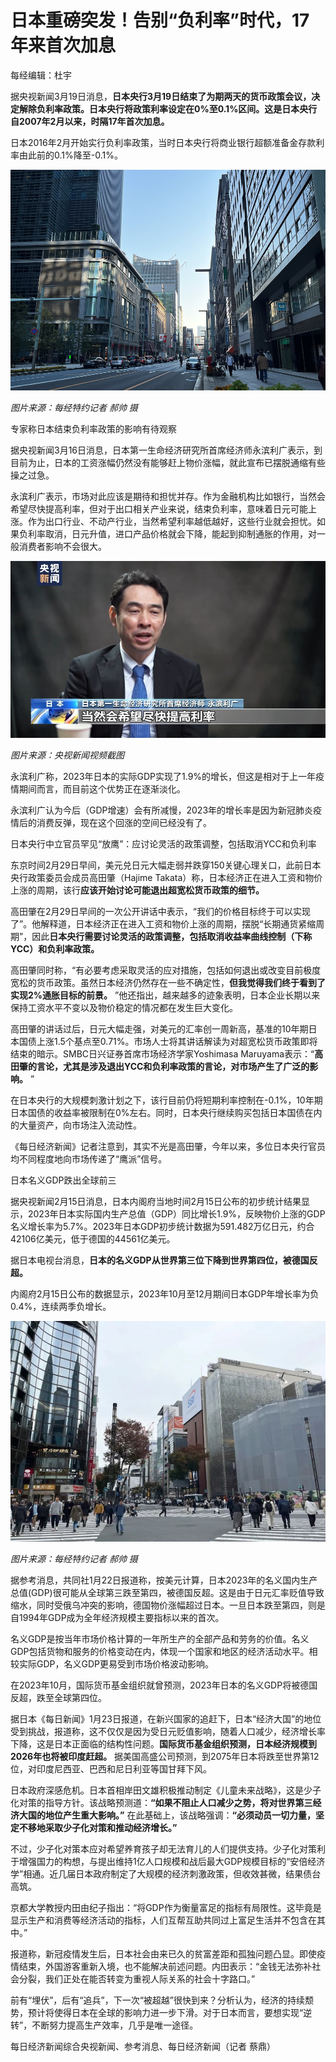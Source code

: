 # 日本重磅突发！告别“负利率”时代，17年来首次加息

每经编辑：杜宇

据央视新闻3月19日消息，**日本央行3月19日结束了为期两天的货币政策会议，决定解除负利率政策。日本央行将政策利率设定在0%至0.1%区间。这是日本央行自2007年2月以来，时隔17年首次加息。**

日本2016年2月开始实行负利率政策，当时日本央行将商业银行超额准备金存款利率由此前的0.1%降至-0.1%。

![3953bb807bf4ad7f172b3525ebbfb292.jpg](https://raw.githubusercontent.com/qqhsx/qqnews_image/main/2024/03/19/日本重磅突发！告别“负利率”时代，17年来首次加息/3953bb807bf4ad7f172b3525ebbfb292.jpg)

 _图片来源：每经特约记者 郝帅 摄_

专家称日本结束负利率政策的影响有待观察

据央视新闻3月16日消息，日本第一生命经济研究所首席经济师永滨利广表示，到目前为止，日本的工资涨幅仍然没有能够赶上物价涨幅，就此宣布已摆脱通缩有些操之过急。

永滨利广表示，市场对此应该是期待和担忧并存。作为金融机构比如银行，当然会希望尽快提高利率，但对于出口相关产业来说，结束负利率，意味着日元可能上涨。作为出口行业、不动产行业，当然希望利率越低越好，这些行业就会担忧。如果负利率取消，日元升值，进口产品价格就会下降，能起到抑制通胀的作用，对一般消费者影响不会很大。

![ebee1a431e27e6a9527223403f7f3eaf.jpg](https://raw.githubusercontent.com/qqhsx/qqnews_image/main/2024/03/19/日本重磅突发！告别“负利率”时代，17年来首次加息/ebee1a431e27e6a9527223403f7f3eaf.jpg)

_图片来源：央视新闻视频截图_

永滨利广称，2023年日本的实际GDP实现了1.9%的增长，但这是相对于上一年疫情期间而言，而目前这个优势正在逐渐淡化。

永滨利广认为今后（GDP增速）会有所减慢，2023年的增长率是因为新冠肺炎疫情后的消费反弹，现在这个回涨的空间已经没有了。

日本央行中立官员罕见“放鹰”：应讨论灵活的政策调整，包括取消YCC和负利率

东京时间2月29日早间，美元兑日元大幅走弱并跌穿150关键心理关口，此前日本央行政策委员会成员高田肇（Hajime
Takata）称，日本经济正在进入工资和物价上涨的周期，该行**应该开始讨论可能退出超宽松货币政策的细节。**

高田肇在2月29日早间的一次公开讲话中表示，“我们的价格目标终于可以实现了”。他解释道，日本经济正在进入工资和物价上涨的周期，摆脱“长期通货紧缩周期”，因此**日本央行需要讨论灵活的政策调整，包括取消收益率曲线控制（下称YCC）和负利率政策。**

高田肇同时称，“有必要考虑采取灵活的应对措施，包括如何退出或改变目前极度宽松的货币政策。虽然日本经济仍然存在一些不确定性，**但我觉得我们终于看到了实现2%通胀目标的前景。**
”他还指出，越来越多的迹象表明，日本企业长期以来保持工资水平不变以及物价稳定的情况都在发生巨大变化。

高田肇的讲话过后，日元大幅走强，对美元的汇率创一周新高，基准的10年期日本国债上涨1.5个基点至0.71%。市场人士将其讲话解读为对超宽松货币政策即将结束的暗示。SMBC日兴证券首席市场经济学家Yoshimasa
Maruyama表示：“**高田肇的言论，尤其是涉及退出YCC和负利率政策的言论，对市场产生了广泛的影响。** ”

在日本央行的大规模刺激计划之下，该行目前仍将短期利率控制在-0.1%，10年期日本国债的收益率被限制在0%左右。同时，日本央行继续购买包括日本国债在内的大量资产，向市场注入流动性。

《每日经济新闻》记者注意到，其实不光是高田肇，今年以来，多位日本央行官员均不同程度地向市场传递了“鹰派”信号。

日本名义GDP跌出全球前三

据央视新闻2月15日消息，日本内阁府当地时间2月15日公布的初步统计结果显示，2023年日本实际国内生产总值（GDP）同比增长1.9%，反映物价上涨的GDP名义增长率为5.7%。2023年日本GDP初步统计数据为591.482万亿日元，约合42106亿美元，低于德国的44561亿美元。

据日本电视台消息，**日本的名义GDP从世界第三位下降到世界第四位，被德国反超。**

内阁府2月15日公布的数据显示，2023年10月至12月期间日本GDP年增长率为负0.4%，连续两季负增长。

![ad0a80a07a9620e53372913f7e716542.jpg](https://raw.githubusercontent.com/qqhsx/qqnews_image/main/2024/03/19/日本重磅突发！告别“负利率”时代，17年来首次加息/ad0a80a07a9620e53372913f7e716542.jpg)

_图片来源：每经特约记者 郝帅 摄_

据参考消息，共同社1月22日报道称，按美元计算，日本2023年的名义国内生产总值(GDP)很可能从全球第三跌至第四，被德国反超。这是由于日元汇率贬值导致缩水，同时受俄乌冲突的影响，德国物价涨幅超过日本。一旦日本跌至第四，则是自1994年GDP成为全年经济规模主要指标以来的首次。

名义GDP是按当年市场价格计算的一年所生产的全部产品和劳务的价值。名义GDP包括货物和服务的价格变动在内，体现一个国家和地区的经济活动水平。相较实际GDP，名义GDP更易受到市场价格波动影响。

在2023年10月，国际货币基金组织就曾预测，2023年日本的名义GDP将被德国反超，跌至全球第四位。

据日本《每日新闻》1月23日报道，在新兴国家的追赶下，日本“经济大国”的地位受到挑战，报道称，这不仅仅是因为受日元贬值影响，随着人口减少，经济增长率下降，这是日本正面临的结构性问题。**国际货币基金组织预测，日本经济规模到2026年也将被印度赶超。**
据美国高盛公司预测，到2075年日本将跌至世界第12位，对印度尼西亚、巴西和尼日利亚等国甘拜下风。

日本政府深感危机。日本首相岸田文雄积极推动制定《儿童未来战略》，这是少子化对策的指导方针。该战略预测道：**“如果不阻止人口减少之势，将对世界第三经济大国的地位产生重大影响。”**
在此基础上，该战略强调：**“必须动员一切力量，坚定不移地采取少子化对策和推动经济增长。”**

不过，少子化对策本应对希望养育孩子却无法育儿的人们提供支持。少子化对策利于增强国力的构想，与提出维持1亿人口规模和战后最大GDP规模目标的“安倍经济学”相通。近几届日本政府制定了大规模的经济刺激政策，但收效甚微，结果债台高筑。

京都大学教授内田由纪子指出：“将GDP作为衡量富足的指标有局限性。这毕竟是显示生产和消费等经济活动的指标，人们互帮互助共同过上富足生活并不包含在其中。”

报道称，新冠疫情发生后，日本社会由来已久的贫富差距和孤独问题凸显。即使疫情结束，外国游客重新入境，也不能解决前述问题。内田表示：“金钱无法弥补社会分裂，我们正处在能否转变为重视人际关系的社会十字路口。”

前有“埋伏”，后有“追兵”，下一次“被超越”很快到来？分析认为，经济的持续颓势，预计将使得日本在全球的影响力进一步下滑。对于日本而言，要想实现“逆转”，不断努力提高生产效率，几乎是唯一途径。

每日经济新闻综合央视新闻、参考消息、每日经济新闻（记者 蔡鼎）

